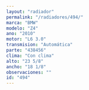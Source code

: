 ```yaml
---
layout: "radiador"
permalink: "/radiadores/494/"
marca: "BMW"
modelo: "Z4"
ano: "2010"
motor: "L6 3.0"
transmision: "Automática"
parte: "438456"
clima: "Con clima"
alto: "23 5/8"
ancho: "18 1/8"
observaciones: ""
id: "494"
---
```


